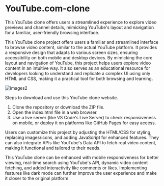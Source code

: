 # YouTube.com-clone

This YouTube clone offers users a streamlined experience to explore video previews and channel details, mimicking YouTube's layout and navigation for a familiar, user-friendly browsing interface.

This YouTube clone project offers users a familiar and streamlined interface to browse video content, similar to the actual YouTube platform. It provides a responsive design that adapts to various screen sizes, ensuring accessibility on both mobile and desktop devices. By mimicking the core layout and navigation of YouTube, this project helps users explore video content in an intuitive way. It also serves as an educational resource for developers looking to understand and replicate a complex UI using only HTML and CSS, making it a practical tool for both browsing and learning.

![images2](https://github.com/user-attachments/assets/b07077aa-3baf-46c2-8458-1892ccaf816e)

Steps to download and use this YouTube clone website.
 1. Clone the repository or download the ZIP file.
 2. Open the index.html file in a web browser.
 3. Use a live server (like VS Code's Live Server) to check responsiveness on mobile, or deploy it on platforms like GitHub Pages for easy access.

Users can customize this project by adjusting the HTML/CSS for styling, replacing images/icons, and adding JavaScript for enhanced features. They can also integrate APIs like YouTube's Data API to fetch real video content, making it functional and tailored to their needs.

This YouTube clone can be enhanced with mobile responsiveness for better viewing, real-time search using YouTube's API, dynamic video content fetching, and added interactivity like comments or likes. Implementing features like dark mode can further improve the user experience and make it closer to the original platform.
